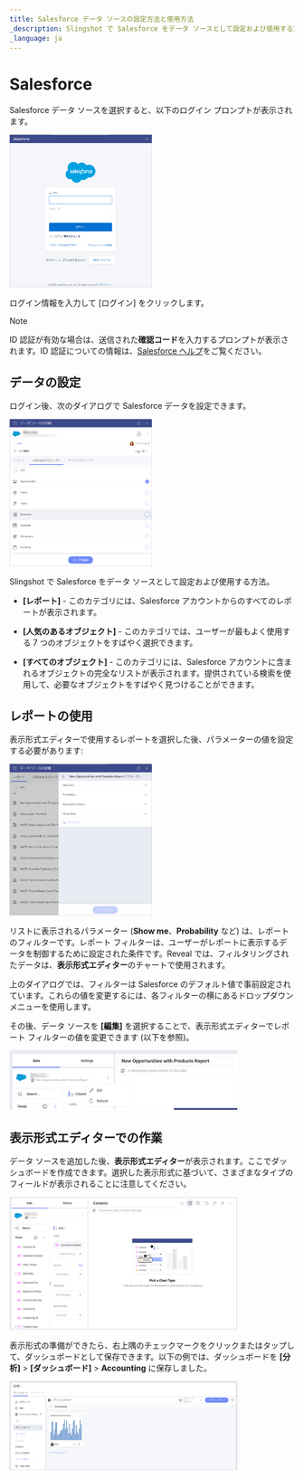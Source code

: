 ```yaml
---
title: Salesforce データ ソースの設定方法と使用方法
_description: Slingshot で Salesforce をデータ ソースとして設定および使用する方法。
_language: ja
---
```


# Salesforce

Salesforce データ ソースを選択すると、以下のログイン プロンプトが表示されます。

<img src="../images/salesforce-login.png" alt="Salesforce login prompt" class="responsive-img" width="50%"/>

ログイン情報を入力して [ログイン] をクリックします。

>[!NOTE] 
> ID 認証が有効な場合は、送信された**確認コード**を入力するプロンプトが表示されます。ID 認証についての情報は、[Salesforce ヘルプ](https://help.salesforce.com/articleView?id=security_activation_about.htm&type=5)をご覧ください。

## データの設定

ログイン後、次のダイアログで Salesforce データを設定できます。

<img src="../images/salesforce-data-source-details-popular-objects.png" alt="Set up your data dialog" class="responsive-img" width="50%"/>

Slingshot で Salesforce をデータ ソースとして設定および使用する方法。

  - **[レポート]** - このカテゴリには、Salesforce アカウントからのすべてのレポートが表示されます。

  - **[人気のあるオブジェクト]** - このカテゴリでは、ユーザーが最もよく使用する 7 つのオブジェクトをすばやく選択できます。

  - **[すべてのオブジェクト]** - このカテゴリには、Salesforce アカウントに含まれるオブジェクトの完全なリストが表示されます。提供されている検索を使用して、必要なオブジェクトをすばやく見つけることができます。

## レポートの使用

表示形式エディターで使用するレポートを選択した後、パラメーターの値を設定する必要があります:

<img src="../images/salesforce-values-for-parameters-filters.png" alt="A dialog showing filters from Salesforce to be configured" class="responsive-img" width="50%"/>

リストに表示されるパラメーター (**Show me**、**Probability** など) は、レポートのフィルターです。レポート フィルターは、ユーザーがレポートに表示するデータを制御するために設定された条件です。Reveal では、フィルタリングされたデータは、**表示形式エディター**のチャートで使用されます。

上のダイアログでは、フィルターは Salesforce のデフォルト値で事前設定されています。これらの値を変更するには、各フィルターの横にあるドロップダウン メニューを使用します。

その後、データ ソースを **[編集]** を選択することで、表示形式エディターでレポート フィルターの値を変更できます (以下を参照)。

<img src="./images/salesforce-edit-option.png" alt="Edit your data source in the Visualization editor" class="responsive-img" width="80%"/>

## 表示形式エディターでの作業

データ ソースを追加した後、**表示形式エディター**が表示されます。ここでダッシュボードを作成できます。選択した表示形式に基づいて、さまざまなタイプのフィールドが表示されることに注意してください。

<img src="./images/salesforce-visualization-editor.png" alt="Working in the visualization editor while using the information from a salesforce account" class="responsive-img" width="80%"/>

表示形式の準備ができたら、右上隅のチェックマークをクリックまたはタップして、ダッシュボードとして保存できます。以下の例では、ダッシュボードを **[分析]** > **[ダッシュボード]** > **Accounting** に保存しました。

<img src="./images/salesforce-my-analytics.png" alt="A salesforce dashboard in the My Analytics section" class="responsive-img" width="80%"/>


